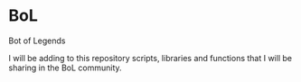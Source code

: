 # BoL
Bot of Legends

I will be adding to this repository scripts, libraries and functions that I will be sharing in the BoL community.
